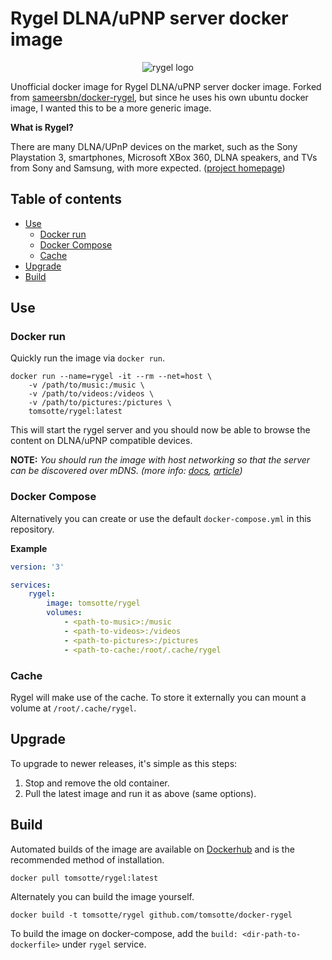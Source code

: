 # Rygel DLNA/uPNP server docker image

<p style="text-align:center">
    <img src="https://wiki.gnome.org/Projects/Rygel?action=AttachFile&do=get&target=Rygel_logo_v1.png" alt="rygel logo" />
</p>

Unofficial docker image for Rygel DLNA/uPNP server docker image. Forked from [sameersbn/docker-rygel](https://github.com/sameersbn/docker-rygel), but since he uses his
own ubuntu docker image, I wanted this to be a more generic image.

**What is Rygel?**

There are many DLNA/UPnP devices on the market, such as the Sony Playstation 3, smartphones, Microsoft XBox 360, DLNA speakers, and TVs from Sony and Samsung, with more expected. ([project homepage](https://wiki.gnome.org/Projects/Rygel/))

## Table of contents

- [Use](#use)
    - [Docker run](#docker-run)
    - [Docker Compose](#docker-compose)
    - [Cache](#cache)
- [Upgrade](#upgrade)
- [Build](#build)

## Use

### Docker run

Quickly run the image via `docker run`.

```
docker run --name=rygel -it --rm --net=host \
    -v /path/to/music:/music \
    -v /path/to/videos:/videos \
    -v /path/to/pictures:/pictures \
    tomsotte/rygel:latest
```

This will start the rygel server and you should now be able to browse the content on DLNA/uPNP compatible devices.

**NOTE:** *You should run the image with host networking so that the server can be discovered over mDNS. (more info: [docs](https://docs.docker.com/engine/userguide/networking/), [article](http://www.dasblinkenlichten.com/docker-networking-101-host-mode/))*

### Docker Compose

Alternatively you can create or use the default `docker-compose.yml` in this repository.

**Example**

```yaml
version: '3'

services:
    rygel:
        image: tomsotte/rygel
        volumes:
            - <path-to-music>:/music
            - <path-to-videos>:/videos
            - <path-to-pictures>:/pictures
            - <path-to-cache:/root/.cache/rygel

```

### Cache

Rygel will make use of the cache. To store it externally you can mount a volume at `/root/.cache/rygel`.

## Upgrade

To upgrade to newer releases, it's simple as this steps:

1. Stop and remove the old container.
2. Pull the latest image and run it as above (same options).

## Build

Automated builds of the image are available on [Dockerhub](https://hub.docker.com/r/tomsotte/rygel) and is the recommended method of installation.

```
docker pull tomsotte/rygel:latest
```

Alternately you can build the image yourself.

```
docker build -t tomsotte/rygel github.com/tomsotte/docker-rygel
```

To build the image on docker-compose, add the `build: <dir-path-to-dockerfile>` under `rygel` service.
